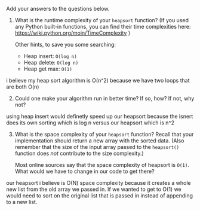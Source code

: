 Add your answers to the questions below.

1. What is the runtime complexity of your `heapsort` function? (If you used any
   Python built-in functions, you can find their time complexities here:
   https://wiki.python.org/moin/TimeComplexity )

   Other hints, to save you some searching:

   - Heap insert: `O(log n)`
   - Heap delete: `O(log n)`
   - Heap get max: `O(1)`

i believe my heap sort algorithm is O(n^2) because we have two loops that are both O(n)

2. Could one make your algorithm run in better time? If so, how? If not, why
   not?

using heap insert would definetly speed up our heapsort because the isnert does its own sorting which is log n versus our heapsort which is n^2

3. What is the space complexity of your `heapsort` function? Recall that your
   implementation should return a new array with the sorted data. (Also remember
   that the size of the input array passed to the `heapsort()` function does
   _not_ contribute to the size complexity.)

   Most online sources say that the space complexity of heapsort is `O(1)`. What
   would we have to change in our code to get there?

our heapsort i believe is O(N) space complexity because it creates a whole new list from the old array we passed in. If we wanted to get to O(1) we would need to sort on the original list that is passed in instead of appending to a new list.
